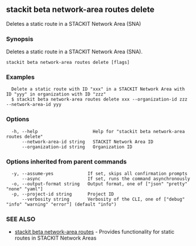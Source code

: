 ## stackit beta network-area routes delete

Deletes a static route in a STACKIT Network Area (SNA)

### Synopsis

Deletes a static route in a STACKIT Network Area (SNA).

```
stackit beta network-area routes delete [flags]
```

### Examples

```
  Delete a static route with ID "xxx" in a STACKIT Network Area with ID "yyy" in organization with ID "zzz"
  $ stackit beta network-area routes delete xxx --organization-id zzz --network-area-id yyy
```

### Options

```
  -h, --help                     Help for "stackit beta network-area routes delete"
      --network-area-id string   STACKIT Network Area ID
      --organization-id string   Organization ID
```

### Options inherited from parent commands

```
  -y, --assume-yes             If set, skips all confirmation prompts
      --async                  If set, runs the command asynchronously
  -o, --output-format string   Output format, one of ["json" "pretty" "none" "yaml"]
  -p, --project-id string      Project ID
      --verbosity string       Verbosity of the CLI, one of ["debug" "info" "warning" "error"] (default "info")
```

### SEE ALSO

* [stackit beta network-area routes](./stackit_beta_network-area_routes.md)	 - Provides functionality for static routes in STACKIT Network Areas

